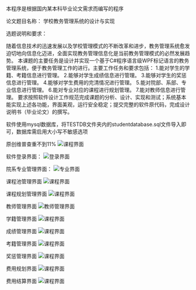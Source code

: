 本程序是根据国内某本科毕业论文需求而编写的程序

论文题目名称：
学校教务管理系统的设计与实现

选题说明和要求：

随着信息技术的迅速发展以及学校管理模式的不断改革和进步，教务管理系统愈发迫切地向信息化迈进，全面实现教务管理信息化是当前教务管理模式的必然发展趋势。
本课题的主要任务是设计并实现一个基于C#程序语言级WPF标记语言的教务管理系统，便于教务管理工作的进行。主要工作任务和要求包括：
1.能对学生的学籍、考籍信息进行管理。
2.能够对学生成绩信息进行管理。
3.能够对学生的奖惩信息进行管理。
4.能够对学生费用的完清情况进行管理。
5.能对院部、系部、专业信息进行管理。
6.能对专业对应的课程进行规划管理。
7.能对教师信息进行管理。
要求按照软件设计工作规范完成课题的分析、设计、实现和测试；系统基本能实现上述各功能，界面美观，运行安全稳定；提交完整的软件原代码，完成设计说明书（毕业论文）的撰写。


软件使用mysql数据库，将TESTDB文件夹内的studentdatabase.sql文件导入即可，数据库需启用大小写不敏感选项

原创维普查重不到11%
![课程界面](https://github.com/yaobus/ProjectData/blob/main/EAMS/cacong.png)

软件登录界面：
![登录界面](https://github.com/yaobus/ProjectData/blob/main/EAMS/login.png)

院系专业管理界面：
![专业界面](https://github.com/yaobus/ProjectData/blob/main/EAMS/01.png)

课程池管理界面
![课程界面](https://github.com/yaobus/ProjectData/blob/main/EAMS/02.png)


课程规划管理界面
![课程界面](https://github.com/yaobus/ProjectData/blob/main/EAMS/03.png)

教师管理界面
![教师管理界面](https://github.com/yaobus/ProjectData/blob/main/EAMS/04.png)

学籍管理界面
![课程界面](https://github.com/yaobus/ProjectData/blob/main/EAMS/05.png)

成绩管理界面
![课程界面](https://github.com/yaobus/ProjectData/blob/main/EAMS/06.png)

考籍管理界面
![课程界面](https://github.com/yaobus/ProjectData/blob/main/EAMS/07.png)

奖惩管理界面
![课程界面](https://github.com/yaobus/ProjectData/blob/main/EAMS/08.png)

费用规划界面
![课程界面](https://github.com/yaobus/ProjectData/blob/main/EAMS/09.png)

费用结算界面
![课程界面](https://github.com/yaobus/ProjectData/blob/main/EAMS/10.png)

